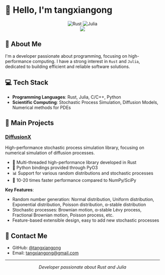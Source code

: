 # 👋 Hello, I'm tangxiangong

<div align="center">
  <img src="https://img.shields.io/badge/Rust-F05032?style=for-the-badge&logo=rust&logoColor=white" alt="Rust" />
  <img src="https://img.shields.io/badge/Julia-9558B2?style=for-the-badge&logo=julia&logoColor=white" alt="Julia" />
</div>

<div align="center">
  <img src="https://github-readme-stats.vercel.app/api/top-langs/?username=tangxiangong&langs_count=5&hide=javascript,html,css,jupyter%20notebook,scss,tex,stylus,pug,vue,typescript"/>
</div>

## 🚀 About Me

I'm a developer passionate about programming, focusing on high-performance computing. I have a strong interest in `Rust` and `Julia`, dedicated to building efficient and reliable software solutions.

## 💻 Tech Stack

- **Programming Languages**: Rust, Julia, C/C++, Python
- **Scientific Computing**: Stochastic Process Simulation, Diffusion Models, Numerical methods for PDEs

## 🔭 Main Projects

### [DiffusionX](https://github.com/tangxiangong/diffusionx)

High-performance stochastic process simulation library, focusing on numerical simulation of diffusion processes.

- 🦀 Multi-threaded high-performance library developed in Rust
- 🐍 Python bindings provided through PyO3
- 📊 Support for various random distributions and stochastic processes
- 🚀 10-20 times faster performance compared to NumPy/SciPy

**Key Features**:
- Random number generation: Normal distribution, Uniform distribution, Exponential distribution, Poisson distribution, α-stable distribution
- Stochastic processes: Brownian motion, α-stable Lévy process, Fractional Brownian motion, Poisson process, etc.
- Feature-based extensible design, easy to add new stochastic processes

## 🔗 Contact Me

- GitHub: [@tangxiangong](https://github.com/tangxiangong)
- Email: tangxiangong@gmail.com
---

<div align="center">
  <i>Developer passionate about Rust and Julia</i>
</div>
